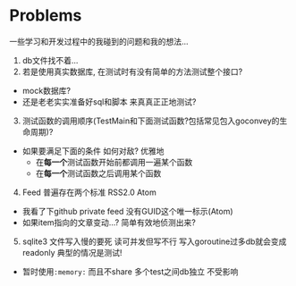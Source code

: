 # Problems
一些学习和开发过程中的我碰到的问题和我的想法...

1. db文件找不着...
2. 若是使用真实数据库, 在测试时有没有简单的方法测试整个接口?
  - mock数据库?
  - 还是老老实实准备好sql和脚本 来真真正正地测试?
3. 测试函数的调用顺序(TestMain和下面测试函数?包括常见包入goconvey的生命周期)?
  - 如果要满足下面的条件 如何对敌? 优雅地
    - 在**每一个**测试函数开始前都调用一遍某个函数
    - 在**每一个**测试函数之后调用某个函数
4. Feed 普遍存在两个标准 RSS2.0 Atom
  - 我看了下github private feed 没有GUID这个唯一标示(Atom)
  - 如果item指向的文章变动...? 简单有效地侦测出来?
5. sqlite3 文件写入慢的要死 读可并发但写不行 写入goroutine过多db就会变成readonly 典型的情况是测试!  
  - 暂时使用`:memory:` 而且不share 多个test之间db独立 不受影响
